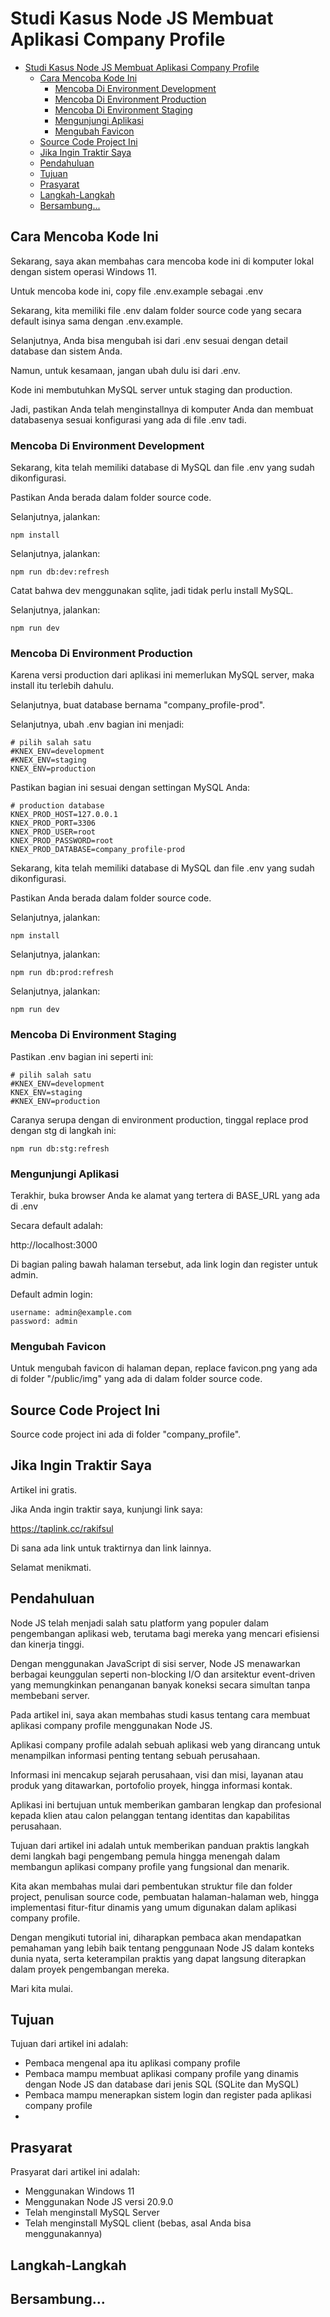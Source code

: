 # Studi Kasus Node JS Membuat Aplikasi Company Profile

-   [Studi Kasus Node JS Membuat Aplikasi Company Profile](#studi-kasus-node-js-membuat-aplikasi-company-profile)
    -   [Cara Mencoba Kode Ini](#cara-mencoba-kode-ini)
        -   [Mencoba Di Environment Development](#mencoba-di-environment-development)
        -   [Mencoba Di Environment Production](#mencoba-di-environment-production)
        -   [Mencoba Di Environment Staging](#mencoba-di-environment-staging)
        -   [Mengunjungi Aplikasi](#mengunjungi-aplikasi)
        -   [Mengubah Favicon](#mengubah-favicon)
    -   [Source Code Project Ini](#source-code-project-ini)
    -   [Jika Ingin Traktir Saya](#jika-ingin-traktir-saya)
    -   [Pendahuluan](#pendahuluan)
    -   [Tujuan](#tujuan)
    -   [Prasyarat](#prasyarat)
    -   [Langkah-Langkah](#langkah-langkah)
    -   [Bersambung...](#bersambung)

## Cara Mencoba Kode Ini

Sekarang, saya akan membahas cara mencoba kode ini di komputer lokal dengan sistem operasi Windows 11.

Untuk mencoba kode ini, copy file .env.example sebagai .env

Sekarang, kita memiliki file .env dalam folder source code yang secara default isinya sama dengan .env.example.

Selanjutnya, Anda bisa mengubah isi dari .env sesuai dengan detail database dan sistem Anda.

Namun, untuk kesamaan, jangan ubah dulu isi dari .env.

Kode ini membutuhkan MySQL server untuk staging dan production.

Jadi, pastikan Anda telah menginstallnya di komputer Anda dan membuat databasenya sesuai konfigurasi yang ada di file .env tadi.

### Mencoba Di Environment Development

Sekarang, kita telah memiliki database di MySQL dan file .env yang sudah dikonfigurasi.

Pastikan Anda berada dalam folder source code.

Selanjutnya, jalankan:

```
npm install
```

Selanjutnya, jalankan:

```
npm run db:dev:refresh
```

Catat bahwa dev menggunakan sqlite, jadi tidak perlu install MySQL.

Selanjutnya, jalankan:

```
npm run dev
```

### Mencoba Di Environment Production

Karena versi production dari aplikasi ini memerlukan MySQL server, maka install itu terlebih dahulu.

Selanjutnya, buat database bernama "company_profile-prod".

Selanjutnya, ubah .env bagian ini menjadi:

```
# pilih salah satu
#KNEX_ENV=development
#KNEX_ENV=staging
KNEX_ENV=production
```

Pastikan bagian ini sesuai dengan settingan MySQL Anda:

```
# production database
KNEX_PROD_HOST=127.0.0.1
KNEX_PROD_PORT=3306
KNEX_PROD_USER=root
KNEX_PROD_PASSWORD=root
KNEX_PROD_DATABASE=company_profile-prod
```

Sekarang, kita telah memiliki database di MySQL dan file .env yang sudah dikonfigurasi.

Pastikan Anda berada dalam folder source code.

Selanjutnya, jalankan:

```
npm install
```

Selanjutnya, jalankan:

```
npm run db:prod:refresh
```

Selanjutnya, jalankan:

```
npm run dev
```

### Mencoba Di Environment Staging

Pastikan .env bagian ini seperti ini:

```
# pilih salah satu
#KNEX_ENV=development
KNEX_ENV=staging
#KNEX_ENV=production
```

Caranya serupa dengan di environment production, tinggal replace prod dengan stg di langkah ini:

```
npm run db:stg:refresh
```

### Mengunjungi Aplikasi

Terakhir, buka browser Anda ke alamat yang tertera di BASE_URL yang ada di .env

Secara default adalah:

http://localhost:3000

Di bagian paling bawah halaman tersebut, ada link login dan register untuk admin.

Default admin login:

```
username: admin@example.com
password: admin
```

### Mengubah Favicon

Untuk mengubah favicon di halaman depan, replace favicon.png yang ada di folder "/public/img" yang ada di dalam folder source code.

## Source Code Project Ini

Source code project ini ada di folder "company_profile".

## Jika Ingin Traktir Saya

Artikel ini gratis.

Jika Anda ingin traktir saya, kunjungi link saya:

https://taplink.cc/rakifsul

Di sana ada link untuk traktirnya dan link lainnya.

Selamat menikmati.

## Pendahuluan

Node JS telah menjadi salah satu platform yang populer dalam pengembangan aplikasi web, terutama bagi mereka yang mencari efisiensi dan kinerja tinggi.

Dengan menggunakan JavaScript di sisi server, Node JS menawarkan berbagai keunggulan seperti non-blocking I/O dan arsitektur event-driven yang memungkinkan penanganan banyak koneksi secara simultan tanpa membebani server.

Pada artikel ini, saya akan membahas studi kasus tentang cara membuat aplikasi company profile menggunakan Node JS.

Aplikasi company profile adalah sebuah aplikasi web yang dirancang untuk menampilkan informasi penting tentang sebuah perusahaan.

Informasi ini mencakup sejarah perusahaan, visi dan misi, layanan atau produk yang ditawarkan, portofolio proyek, hingga informasi kontak.

Aplikasi ini bertujuan untuk memberikan gambaran lengkap dan profesional kepada klien atau calon pelanggan tentang identitas dan kapabilitas perusahaan.

Tujuan dari artikel ini adalah untuk memberikan panduan praktis langkah demi langkah bagi pengembang pemula hingga menengah dalam membangun aplikasi company profile yang fungsional dan menarik.

Kita akan membahas mulai dari pembentukan struktur file dan folder project, penulisan source code, pembuatan halaman-halaman web, hingga implementasi fitur-fitur dinamis yang umum digunakan dalam aplikasi company profile.

Dengan mengikuti tutorial ini, diharapkan pembaca akan mendapatkan pemahaman yang lebih baik tentang penggunaan Node JS dalam konteks dunia nyata, serta keterampilan praktis yang dapat langsung diterapkan dalam proyek pengembangan mereka.

Mari kita mulai.

## Tujuan

Tujuan dari artikel ini adalah:

-   Pembaca mengenal apa itu aplikasi company profile
-   Pembaca mampu membuat aplikasi company profile yang dinamis dengan Node JS dan database dari jenis SQL (SQLite dan MySQL)
-   Pembaca mampu menerapkan sistem login dan register pada aplikasi company profile
-

## Prasyarat

Prasyarat dari artikel ini adalah:

-   Menggunakan Windows 11
-   Menggunakan Node JS versi 20.9.0
-   Telah menginstall MySQL Server
-   Telah menginstall MySQL client (bebas, asal Anda bisa menggunakannya)

## Langkah-Langkah

## Bersambung...
